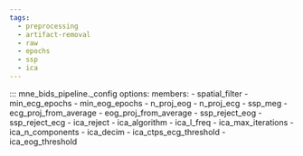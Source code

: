 ```yaml
---
tags:
  - preprocessing
  - artifact-removal
  - raw
  - epochs
  - ssp
  - ica
---
```


::: mne_bids_pipeline._config
    options:
      members:
        - spatial_filter
        - min_ecg_epochs
        - min_eog_epochs
        - n_proj_eog
        - n_proj_ecg
        - ssp_meg
        - ecg_proj_from_average
        - eog_proj_from_average
        - ssp_reject_eog
        - ssp_reject_ecg
        - ica_reject
        - ica_algorithm
        - ica_l_freq
        - ica_max_iterations
        - ica_n_components
        - ica_decim
        - ica_ctps_ecg_threshold
        - ica_eog_threshold

